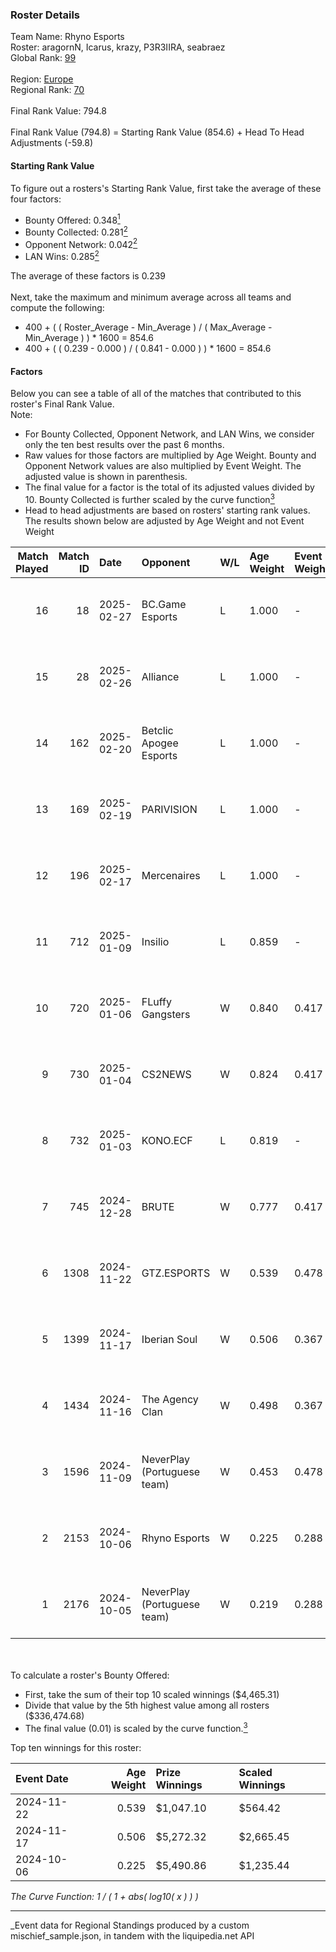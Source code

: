 ### Roster Details<br />
Team Name: Rhyno Esports<br />
Roster: aragornN, Icarus, krazy, P3R3IIRA, seabraez<br />
Global Rank: [99](../../standings_global_2025_03_01.md)<br />
<br />
Region: [Europe]( ../../standings_europe_2025_03_01.md)<br />
Regional Rank: [70]( ../../standings_europe_2025_03_01.md)<br />
<br />
Final Rank Value:  794.8<br />
<br />
Final Rank Value (794.8) = Starting Rank Value (854.6) + Head To Head Adjustments (-59.8)<br />

#### Starting Rank Value<br />
To figure out a rosters's Starting Rank Value, first take the average of these four factors:<br />
- Bounty Offered: 0.348[<sup>1</sup>](#table2)
- Bounty Collected: 0.281[<sup>2</sup>](#table1)
- Opponent Network: 0.042[<sup>2</sup>](#table1)
- LAN Wins: 0.285[<sup>2</sup>](#table1)

The average of these factors is 0.239<br />
<br />
Next, take the maximum and minimum average across all teams and compute the following:<br />
- 400 + ( ( Roster_Average - Min_Average ) / ( Max_Average - Min_Average ) ) * 1600 = 854.6
- 400 + ( ( 0.239 - 0.000 ) / ( 0.841 - 0.000 ) ) * 1600 = 854.6


#### Factors<br />
Below you can see a table of all of the matches that contributed to this roster's Final Rank Value.<br />
Note:<br />

- For Bounty Collected, Opponent Network, and LAN Wins, we consider only the ten best results over the past 6 months.
- Raw values for those factors are multiplied by Age Weight. Bounty and Opponent Network values are also multiplied by Event Weight. The adjusted value is shown in parenthesis.
- The final value for a factor is the total of its adjusted values divided by 10. Bounty Collected is further scaled by the curve function[<sup>3</sup>](#curveFunction)
- Head to head adjustments are based on rosters' starting rank values. The results shown below are adjusted by Age Weight and not Event Weight
<span id="table1"></span><br />


| Match Played | Match ID | Date       | Opponent                    | W/L | Age Weight | Event Weight | Bounty Collected | Opponent Network | LAN Wins  | H2H Adj. | Roster                                      |
| -: | -: | :- | :- | :- | :- | :- | :- | :- | :- | -: | :- |
|           16 |       18 | 2025-02-27 | BC.Game Esports             | L   | 1.000      | -            | -                | -                | -         |    -2.50 | aragornN, Icarus, krazy, P3R3IIRA, seabraez |
|           15 |       28 | 2025-02-26 | Alliance                    | L   | 1.000      | -            | -                | -                | -         |   -12.88 | aragornN, Icarus, krazy, P3R3IIRA, seabraez |
|           14 |      162 | 2025-02-20 | Betclic Apogee Esports      | L   | 1.000      | -            | -                | -                | -         |   -11.33 | aragornN, Icarus, krazy, P3R3IIRA, seabraez |
|           13 |      169 | 2025-02-19 | PARIVISION                  | L   | 1.000      | -            | -                | -                | -         |   -11.41 | aragornN, Icarus, krazy, P3R3IIRA, seabraez |
|           12 |      196 | 2025-02-17 | Mercenaires                 | L   | 1.000      | -            | -                | -                | -         |   -26.94 | aragornN, Icarus, krazy, P3R3IIRA, seabraez |
|           11 |      712 | 2025-01-09 | Insilio                     | L   | 0.859      | -            | -                | -                | -         |   -19.70 | aragornN, Icarus, krazy, P3R3IIRA, seabraez |
|           10 |      720 | 2025-01-06 | FLuffy Gangsters            | W   | 0.840      | 0.417        | 0.005 (0.002)    | 0.419 (0.147)    | 0 (0.000) |     7.68 | aragornN, Icarus, krazy, P3R3IIRA, seabraez |
|            9 |      730 | 2025-01-04 | CS2NEWS                     | W   | 0.824      | 0.417        | 0.000 (0.000)    | 0.047 (0.016)    | 0 (0.000) |     3.50 | aragornN, Icarus, krazy, P3R3IIRA, seabraez |
|            8 |      732 | 2025-01-03 | KONO.ECF                    | L   | 0.819      | -            | -                | -                | -         |   -20.86 | aragornN, Icarus, krazy, P3R3IIRA, seabraez |
|            7 |      745 | 2024-12-28 | BRUTE                       | W   | 0.777      | 0.417        | 0.003 (0.001)    | 0.082 (0.026)    | 0 (0.000) |     5.61 | aragornN, Icarus, krazy, P3R3IIRA, seabraez |
|            6 |     1308 | 2024-11-22 | GTZ.ESPORTS                 | W   | 0.539      | 0.478        | 0.080 (0.021)    | 0.431 (0.111)    | 1 (0.539) |    13.10 | aragornN, Icarus, P3R3IIRA, seabraez, shr   |
|            5 |     1399 | 2024-11-17 | Iberian Soul                | W   | 0.506      | 0.367        | 0.015 (0.003)    | 0.644 (0.119)    | 1 (0.506) |     8.98 | aragornN, Icarus, P3R3IIRA, seabraez, shr   |
|            4 |     1434 | 2024-11-16 | The Agency Clan             | W   | 0.498      | 0.367        | 0.003 (0.001)    | 0.000 (0.000)    | 1 (0.498) |     2.21 | aragornN, Icarus, P3R3IIRA, seabraez, shr   |
|            3 |     1596 | 2024-11-09 | NeverPlay (Portuguese team) | W   | 0.453      | 0.478        | 0.001 (0.000)    | 0.000 (0.000)    | 1 (0.453) |     1.86 | aragornN, Icarus, P3R3IIRA, seabraez, shr   |
|            2 |     2153 | 2024-10-06 | Rhyno Esports               | W   | 0.225      | 0.288        | 0.002 (0.000)    | 0.046 (0.003)    | 1 (0.225) |     1.93 | aragornN, Icarus, P3R3IIRA, SeabraEZ, shr   |
|            1 |     2176 | 2024-10-05 | NeverPlay (Portuguese team) | W   | 0.219      | 0.288        | 0.001 (0.000)    | 0.000 (0.000)    | 1 (0.219) |     0.92 | aragornN, Icarus, P3R3IIRA, SeabraEZ, shr   |

<br />
<span id="table2"></span><br />
To calculate a roster's Bounty Offered:<br />

- First, take the sum of their top 10 scaled winnings ($4,465.31)
- Divide that value by the 5th highest value among all rosters ($336,474.68)
- The final value (0.01) is scaled by the curve function.[<sup>3</sup>](#curveFunction)

Top ten winnings for this roster:<br />

| Event Date | Age Weight | Prize Winnings | Scaled Winnings |
| :- | -: | :- | :- |
| 2024-11-22 |      0.539 | $1,047.10      | $564.42         |
| 2024-11-17 |      0.506 | $5,272.32      | $2,665.45       |
| 2024-10-06 |      0.225 | $5,490.86      | $1,235.44       |


<span id="curveFunction"></span>_The Curve Function: 1 / ( 1 + abs( log10( x ) ) )_<br />

---
_Event data for Regional Standings produced by a custom mischief_sample.json, in tandem with the liquipedia.net API<br />
